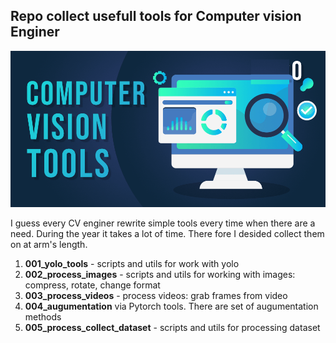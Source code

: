 ## Repo collect usefull tools for Computer vision Enginer
![](tools.png)

I guess every CV enginer rewrite simple tools every time when there are a need. During the year it takes a lot of time. There fore I desided collect them on at arm's length.

1. **001_yolo_tools** - scripts and utils for work with yolo
2. **002_process_images** - scripts and utils for working with images: compress, rotate, change format
3. **003_process_videos** - process videos: grab frames from video
4. **004_augumentation** via Pytorch tools. There are set of augumentation methods
5. **005_process_collect_dataset** - scripts and utils for processing dataset 